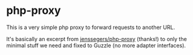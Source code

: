 # php-proxy

This is a very simple php proxy to forward requests to another URL.

It's basically an excerpt from [jenssegers/php-proxy](https://github.com/jenssegers/php-proxy) (thanks!) to only the minimal
stuff we need and fixed to Guzzle (no more adapter interfaces).


